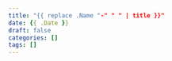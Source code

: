 ```yaml
---
title: "{{ replace .Name "-" " " | title }}"
date: {{ .Date }}
draft: false
categories: []
tags: []
---
```


